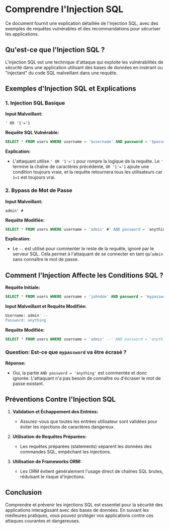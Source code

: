 # Comprendre l'Injection SQL

Ce document fournit une explication détaillée de l'injection SQL, avec des exemples de requêtes vulnérables et des recommandations pour sécuriser les applications.

## Qu'est-ce que l'Injection SQL ?

L'injection SQL est une technique d'attaque qui exploite les vulnérabilités de sécurité dans une application utilisant des bases de données en insérant ou "injectant" du code SQL malveillant dans une requête.

## Exemples d'Injection SQL et Explications

### 1. Injection SQL Basique

**Input Malveillant:**
```
' OR '1'='1
```

**Requête SQL Vulnérable:**
```sql
SELECT * FROM users WHERE username = '$username' AND password = '$password';
```

**Explication:**
- L'attaquant utilise `' OR '1'='1` pour rompre la logique de la requête. Le `'` termine la chaîne de caractères précédente, `OR '1'='1` ajoute une condition toujours vraie, et la requête retournera tous les utilisateurs car `1=1` est toujours vrai.

### 2. Bypass de Mot de Passe

**Input Malveillant:**
```
admin' #
```

**Requête Modifiée:**
```sql
SELECT * FROM users WHERE username = 'admin' #' AND password = 'anything';
```

**Explication:**
- Le `--` est utilisé pour commenter le reste de la requête, ignoré par le serveur SQL. Cela permet à l'attaquant de se connecter en tant qu'`admin` sans connaître le mot de passe.

## Comment l'Injection Affecte les Conditions SQL ?

**Requête Initiale:**
```sql
SELECT * FROM users WHERE username = 'johndoe' AND password = 'mypassword';
```

**Input Malveillant et Requête Modifiée:**
```sql
Username: admin' --
Password: anything
```

**Requête Modifiée:**
```sql
SELECT * FROM users WHERE username = 'admin' --' AND password = 'anything';
```

### Question: Est-ce que `mypassword` va être écrasé ?

**Réponse:**
- Oui, la partie `AND password = 'anything'` est commentée et donc ignorée. L'attaquant n'a pas besoin de connaître ou d'écraser le mot de passe existant.

## Préventions Contre l'Injection SQL

1. **Validation et Échappement des Entrées:**
   - Assurez-vous que toutes les entrées utilisateur sont validées pour éviter les injections de caractères dangereux.

2. **Utilisation de Requêtes Préparées:**
   - Les requêtes préparées (statements) séparent les données des commandes SQL, empêchant les injections.

3. **Utilisation de Frameworks ORM:**
   - Les ORM évitent généralement l'usage direct de chaînes SQL brutes, réduisant le risque d'injections.

## Conclusion

Comprendre et prévenir les injections SQL est essentiel pour la sécurité des applications interagissant avec des bases de données. En suivant les meilleures pratiques, vous pouvez protéger vos applications contre ces attaques courantes et dangereuses.

